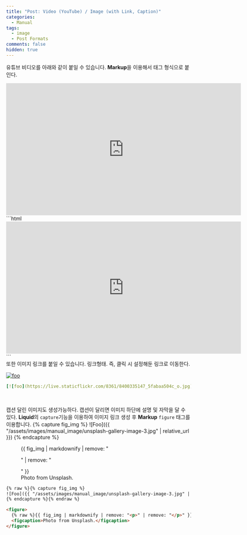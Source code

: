 ```yaml
---
title: "Post: Video (YouTube) / Image (with Link, Caption)"
categories:
  - Manual
tags:
  - image
  - Post Formats
comments: false
hidden: true
---
```


유튜브 비디오를 아래와 같이 붙일 수 있습니다. **Markup**을 이용해서 태그 형식으로 붙인다. 
<iframe width="640" height="360" src="https://www.youtube-nocookie.com/embed/l2Of1-d5E5o?controls=0&amp;showinfo=0" frameborder="0" allowfullscreen></iframe>
<br>
```html
<iframe width="640" 
        height="360" 
        src="https://www.youtube-nocookie.com/embed/l2Of1-d5E5o?controls=0&amp;showinfo=0"
        frameborder="0" 
        allowfullscreen>
</iframe>
```
<br>
또한 이미지 링크를 붙일 수 있습니다. 링크형태. 즉, 클릭 시 설정해둔 링크로 이동한다.

[![foo](https://live.staticflickr.com/8361/8400335147_5fabaa504c_o.jpg)](https://flic.kr/p/dNiUYB)
```yaml
[![foo](https://live.staticflickr.com/8361/8400335147_5fabaa504c_o.jpg)](https://flic.kr/p/dNiUYB)
```
<br>

캡션 달린 이미지도 생성가능하다. 캡션이 달리면 이미지 하단에 설명 및 자막을 달 수 있다. **Liquid**의 `capture`기능을 이용하여 이미지 링크 생성 후 **Markup** `figure` 태그를 이용합니다.
{% capture fig_img %}
![Foo]({{ "/assets/images/manual_image/unsplash-gallery-image-3.jpg" | relative_url }})
{% endcapture %}

<figure>
  {{ fig_img | markdownify | remove: "<p>" | remove: "</p>" }}
  <figcaption>Photo from Unsplash.</figcaption>
</figure>

```html
{% raw %}{% capture fig_img %}
![Foo]({{ "/assets/images/manual_image/unsplash-gallery-image-3.jpg" | relative_url }})
{% endcapture %}{% endraw %}

<figure>
  {% raw %}{{ fig_img | markdownify | remove: "<p>" | remove: "</p>" }}{% endraw %}
  <figcaption>Photo from Unsplash.</figcaption>
</figure>
```